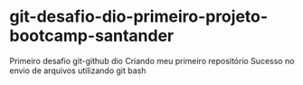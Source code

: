 # git-desafio-dio-primeiro-projeto-bootcamp-santander
Primeiro desafio git-github dio
Criando meu primeiro repositório
Sucesso no envio de arquivos utilizando git bash
